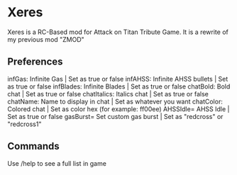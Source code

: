 # Xeres
Xeres is a RC-Based mod for Attack on Titan Tribute Game. It is a rewrite of my previous mod "ZMOD"

## Preferences
infGas: Infinite Gas | Set as true or false
infAHSS: Infinite AHSS bullets | Set as true or false
infBlades: Infinite Blades | Set as true or false
chatBold: Bold chat | Set as true or false
chatItalics: Italics chat | Set as true or false
chatName: Name to display in chat | Set as whatever you want
chatColor: Colored chat | Set as color hex (for example: ff00ee)
AHSSIdle= AHSS Idle | Set as true or false
gasBurst= Set custom gas burst | Set as "redcross" or "redcross1"

## Commands
Use /help to see a full list in game
